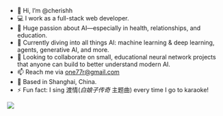 
- 👋 Hi, I’m @cherishh
- 💻 I work as a full-stack web developer.
- 👀 Huge passion about AI—especially in health, relationships, and education.
- 🌱 Currently diving into all things AI: machine learning & deep learning, agents, generative AI, and more.
- 💞️ Looking to collaborate on small, educational neural network projects that anyone can build to better understand modern AI.
- 📫 Reach me via one77r@gmail.com
- 📍 Based in Shanghai, China.
- ⚡ Fun fact: I sing 渡情(*白娘子传奇* 主题曲) every time I go to karaoke!


<picture>
  <source
    srcset="https://github-readme-stats-one-bice.vercel.app/api?username=cherishh&hide=stars&show_icons=true&icon_color=0366d6&bg_color=ffffff&theme=github_dark&include_all_commits=true&count_private=true&role=OWNER,ORGANIZATION_MEMBER,COLLABORATOR"
    media="(prefers-color-scheme: dark)" />
  <source
    srcset="https://github-readme-stats-one-bice.vercel.app/api?username=cherishh&hide=stars&show_icons=true&icon_color=0366d6&bg_color=ffffff&include_all_commits=true&count_private=true&role=OWNER,ORGANIZATION_MEMBER,COLLABORATOR"
    media="(prefers-color-scheme: light), (prefers-color-scheme: no-preference)" />
  <img src="https://github-readme-stats-one-bice.vercel.app/api?username=cherishh&hide=stars&show_icons=true&icon_color=0366d6&bg_color=ffffff&include_all_commits=true&count_private=true&role=OWNER,ORGANIZATION_MEMBER,COLLABORATOR"
     />
</picture>

<!---
cherishh/cherishh is a ✨ special ✨ repository because its `README.md` (this file) appears on your GitHub profile.
You can click the Preview link to take a look at your changes.
--->
